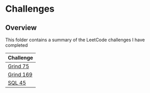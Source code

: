# Challenges

## Overview
This folder contains a summary of the LeetCode challenges I have completed

| Challenge                                                              |
|------------------------------------------------------------------------|
| [Grind 75](https://github.com/shumarb/programming/tree/main/grind75)   | 
| [Grind 169](https://github.com/shumarb/programming/tree/main/grind169) |
| [SQL 45](https://github.com/shumarb/programming/tree/main/sql45)       |
